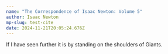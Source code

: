 ```yaml
---
name: "The Correspondence of Isaac Newton: Volume 5"
author: Isaac Newton
mp-slug: test-cite
date: 2024-11-21T20:05:24.676Z
---
```


If I have seen further it is by standing on the shoulders of Giants.